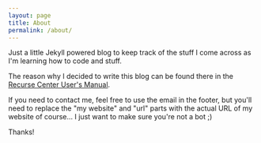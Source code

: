 ```yaml
---
layout: page
title: About
permalink: /about/
---
```


Just a little Jekyll powered blog to keep track of the stuff I come across as I'm learning how to code and stuff.

The reason why I decided to write this blog can be found there in the [Recurse Center User's Manual][1].

If you need to contact me, feel free to use the email in the footer, but you'll need to replace the "my website" and "url" parts with the actual URL of my website of course… I just want to make sure you're not a bot ;)

Thanks!

[1]:https://www.recurse.com/manual#sec-principles
